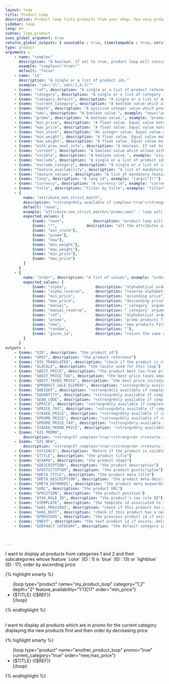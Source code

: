```yaml
---
layout: loop
title: Product Loop
description: Product loop lists products from your shop. You very probably will have to use the <a href="/en/documentation/loop/product_sale_elements.html">product sale elements loop</a> inside your product loop.
sidebar: loop
lang: en
subnav: loop_product
uses_global_argument: true
returns_global_outputs: { countable : true, timestampable : true, versionable : true }
type: product
arguments :
    - name: "complex"
      description: "A boolean. If set to true, product loop will consider all product sale elements else it will only consider default product sale element. Some of the arguments/outputs will not be available depending on the complex argument."
      example: "complex=\"true\""
      default: "false"
    - name: "id"
      description: "A single or a list of product ids."
      example: "id=\"2\", id=\"1,4,7\""
    - {name: "ref", description: "A single or a list of product references.", example: "ref=\"ref0\", id=\"ref1,ref6\""}
    - {name: "category", description: "A single or a list of category ids.", example: "category=\"2\", category=\"1,4,7\""}
    - {name: "category_default", description: "A single or a list of default category ids allowing to retrieve all products having this parameter as default category.", example: "category_default=\"2\", category_default=\"1,4,7\""}
    - {name: "current_category", description: "A boolean value which allows either to exclude current category products from results either to match only current category products. If a product is in multiple categories whose one is current it will not be excluded if current_category=\"false\" but will be included if current_category=\"yes\"", example: "current_category=\"yes\""}
    - {name: "depth", description: "A positive integer value which precise how many subcategory levels will be browse. Will not be consider if category parameter is not set.", example: "depth=\"2\"", default: "1"}
    - {name: "new", description: "A boolean value.", example: "new=\"yes\""}
    - {name: "promo", description: "A boolean value.", example: "promo=\"yes\""}
    - {name: "min_price", description: "A float value. Equal value matches.", example: "min_price=\"12.3\""}
    - {name: "max_price", description: "A float value. Equal value matches.", example: "max_price=\"32.1\""}
    - {name: "min_stock", description: "An integer value. Equal value matches.", example: "min_stock=\"3\""}
    - {name: "min_weight", description: "A float value. Equal value matches.", example: "min_weight=\"32.1\""}
    - {name: "max_weight", description: "A float value. Equal value matches.", example: "max_weight=\"32.1\""}
    - {name: "with_prev_next_info", description: "A boolean. If set to true, $PREVIOUS and $NEXT output arguments are available.", example: "with_prev_next_info=\"yes\"", default: "false"}
    - {name: "current", description: "A boolean value which allows either to exclude current product from results either to match only this product", example: "current=\"yes\""}
    - {name: "visible", description: "A boolean value.", example: "visible=\"no\"", default: "yes"}
    - {name: "exclude", description: "A single or a list of product ids.", example: "exclude=\"2\", exclude=\"1,4,7\""}
    - {name: "exclude_category", description: "A single or a list of category ids. If a product is in multiple categories which are not all excluded it will not be excluded.", example: "exclude_category=\"2\", exclude_category=\"1,4,7\""}
    - {name: "feature_availability", description: "A list of mandatory features and the feature_availability expected for these.", example: "feature_availability=\"1: (1 | 2) , 2:*, 3: 10 | (11&12)\" : feature 1 must have feature_availability 1 or 2 AND feature 2 must be set to any feature_availability AND feature 3 must have feature_availability 10 or both feature_availability 11 and 12"}
    - {name: "feature_values", description: "A list of mandatory features and the string value expected for these.", example: "feature_availability=\"1: (foo | bar) , 2:*, 3: foobar\" : feature 1 must have feature value \"foo\" or \"bar\" AND feature 2 must be set to any feature_availability AND feature 3 must have feature value \"foobar\""}
    - {name: "lang", description: "A lang id", example: "lang=\"1\""}
    - {name: "currency", description: "A currency id", example: "currency=\"1\""}
    - {name: "title", description: "filter by title", example: "title=\"foo\""}
    - {
        name: "attribute_non_strict_match",
        description: "<strong>Only available if complex='true'</strong><br />promo, new, quantity, weight or price may differ in the different product sale element depending on the different attributes. This parameter allows to provide a list of non-strict attributes.",
        default: "none",
        example: "attribute_non_strict_match=\"promo,new\" : loop will return the product if it has at least a product sale element in promo and at least a product sale element as new ; even if it's not the same product sale element.",
        expected_values: [
            {name: "none",             description: "product loop will look for at least 1 attribute which matches all the loop criteria."},
            {name: "*",             description: "all the attributes are non strict"},
            {name: "min_stock"},
            {name: "promo"},
            {name: "new"},
            {name: "min_weight"},
            {name: "max_weight"},
            {name: "min_price"},
            {name: "max_price"}
        ]
      }
    - {
        name: "order", description: "A list of values", example: "order=\"category,min_price\"", default: "alpha",
        expected_values: [
            {name: "alpha",             description: "alphabetical order on title"},
            {name: "alpha_reverse",     description: "reverse alphabetical order on title"},
            {name: "min_price",         description: "ascending price"},
            {name: "max_price",         description: "descending price"},
            {name: "manual",            description: "`category` argument must be set"},
            {name: "manual_reverse",    description: "`category` argument must be set"},
            {name: "ref",               description: "alphabetical order on reference"},
            {name: "promo",             description: "promo products first"},
            {name: "new",               description: "new products first"},
            {name: "random",            description: ""},
            {name: "given_id",          description: "return the same order received in `id` argument which therefore must be set"}
        ]
      }
outputs :
    - {name: "$ID", description: "the product id"}
    - {name: "$REF", description: "the product reference"}
    - {name: "$IS_TRANSLATED", description: "check if the product is translated or not"}
    - {name: "$LOCALE", description: "the locale used for this loop"}
    - {name: "$BEST_PRICE", description: "the product best tax-free price for the received arguments, depending on the attributes and promo status."}
    - {name: "$BEST_PRICE_TAX", description: "the best price taxes amount"}
    - {name: "$BEST_TAXED_PRICE", description: "the best price including taxes"}
    - {name: "$PRODUCT_SALE_ELEMENT", description: "<strong>Only available if complex='false'</strong><br />the default product sale elements id"}
    - {name: "$WEIGHT", description: "<strong>Only available if complex='false'</strong><br />the default product sale elements weight"}
    - {name: "$QUANTITY", description: "<strong>Only available if complex='false'</strong><br />the default product sale elements stock quantity"}
    - {name: "$EAN_CODE", description: "<strong>Only available if complex='false'</strong><br />the default product sale elements EAN Code"}
    - {name: "$PRICE", description: "<strong>Only available if complex='false'</strong><br />the default product sale elements price"}
    - {name: "$PRICE_TAX", description: "<strong>Only available if complex='false'</strong><br />the default product sale elements price tax"}
    - {name: "$TAXED_PRICE", description: "<strong>Only available if complex='false'</strong><br />the default product sale elements taxed price"}
    - {name: "$PROMO_PRICE", description: "<strong>Only available if complex='false'</strong><br />the default product sale elements promo price"}
    - {name: "$PROMO_PRICE_TAX", description: "<strong>Only available if complex='false'</strong><br />the default product sale elements promo price tax"}
    - {name: "$TAXED_PROMO_PRICE", description: "<strong>Only available if complex='false'</strong><br />the default product sale elements taxed promo price"}
    - {name: "$IS_PROMO",
        description: "<strong>If complex='true'</strong><br />returns if at least one of it's product sale element is in promo<br /><strong>If complex='false'</strong><br />returns if the default product sale element is in promo"}
    - {name: "$IS_NEW",
        description: "<strong>If complex='true'</strong><br />returns if at least one of it's product sale element is new<br /><strong>If complex='false'</strong><br />returns if the default product sale element is new"}
    - {name: "$VISIBLE", description: "Return if the product is visible or not"}
    - {name: "$TITLE", description: "the product title"}
    - {name: "$CHAPO", description: "the product chapo"}
    - {name: "$DESCRIPTION", description: "the product description"}
    - {name: "$POSTSCTIPTUM", description: "the product postscriptum"}
    - {name: "$META_TITLE", description: "the product meta title"}
    - {name: "$META_DESCRIPTION", description: "the product meta description"}
    - {name: "$META_KEYWORDS", description: "the product meta keywords"}
    - {name: "$URL", description: "the product URL"}
    - {name: "$POSITION", description: "the product position"}
    - {name: "$TAX_RULE_ID", description: "the product's tax rule ID"}
    - {name: "$TEMPLATE", description: "the template id associated to this product"}
    - {name: "$HAS_PREVIOUS", description: "check if this product has a previous product. Only available if <strong>with_prev_next_info</strong> parameter is set to true"}
    - {name: "$HAS_NEXT", description: "check if this product has a next product. Only available if <strong>with_prev_next_info</strong> parameter is set to true"}
    - {name: "$PREVIOUS", description: "the previous product id if exists. Only available if <strong>with_prev_next_info</strong> parameter is set to true"}
    - {name: "$NEXT", description: "the next product id if exists. Only available if <strong>with_prev_next_info</strong> parameter is set to true"}
    - {name: "$DEFAULT_CATEGORY", description: "the default category id associated to this product"}



---
```


<div class="description large-12">
    I want to display all products from categories 1 and 2 and their subcategories whose feature `color` (ID : 1) is `blue` (ID : 13) or `lightblue` (ID : 17), order by ascending price
</div>


<div class="code large-12">

{% highlight smarty %}

<ul>
{loop type="product" name="my_product_loop" category="1,2" depth="2" feature_availability="1:13|17" order="min_price"}
    <li>{$TITLE} ({$REF})</li>
{/loop}
</ul>

{% endhighlight %}

</div>&nbsp;

<div class="description large-12">
    I want to display all products which are in promo for the current category displaying the new products first and then order by decreasing price
</div>

<div class="code large-12">

{% highlight smarty %}

<ul>
{loop type="product" name="another_product_loop" promo="true" current_category="true" order="new,max_price"}
    <li>{$TITLE} ({$REF})</li>
{/loop}
</ul>

{% endhighlight %}

</div>&nbsp;

